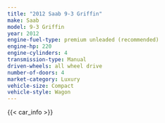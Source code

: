 ```yaml
---
title: "2012 Saab 9-3 Griffin"
make: Saab
model: 9-3 Griffin
year: 2012
engine-fuel-type: premium unleaded (recommended)
engine-hp: 220
engine-cylinders: 4
transmission-type: Manual
driven-wheels: all wheel drive
number-of-doors: 4
market-category: Luxury
vehicle-size: Compact
vehicle-style: Wagon
---
```


{{< car_info >}}
